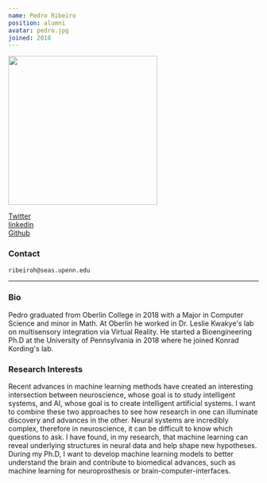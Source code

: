 ```yaml
---
name: Pedro Ribeiro
position: alumni
avatar: pedro.jpg
joined: 2018
---
```


<img width="300" src="{{site.baseurl}}/images/people/{{page.avatar}}" data-action="zoom">

<a href="https://twitter.com/Pedr0_Ribeir0"><i class="fa fa-twitter"></i> Twitter</a><br>
<a href="https://www.linkedin.com/in/pedro-ribeiro/"><i class="fa fa-linkedin"></i> linkedin</a><br>
<i class="fa fa-github"></i> [Github](https://github.com/phribeiro)

### Contact

<i class="fa fa-envelope-o"></i>  `ribeiroh@seas.upenn.edu`<br>

<hr>

### Bio

Pedro graduated from Oberlin College in 2018 with a Major in Computer Science and minor in Math. At Oberlin he worked in Dr. Leslie Kwakye's lab on multisensory integration via Virtual Reality. He started a Bioengineering Ph.D at the University of Pennsylvania in 2018 where he joined Konrad Kording's lab.

### Research Interests

Recent advances in machine learning methods have created an interesting intersection between neuroscience, whose goal is to study intelligent systems, and AI, whose goal is to create intelligent artificial systems. I want to combine these two approaches to see how research in one can illuminate discovery and advances in the other. Neural systems are incredibly complex, therefore in neuroscience, it can be difficult to know which questions to ask. I have found, in my research, that machine learning can reveal underlying structures in neural data and help shape new hypotheses. During my Ph.D, I want to develop machine learning models to better understand the brain and contribute to biomedical advances, such as machine learning for neuroprosthesis or brain-computer-interfaces.
